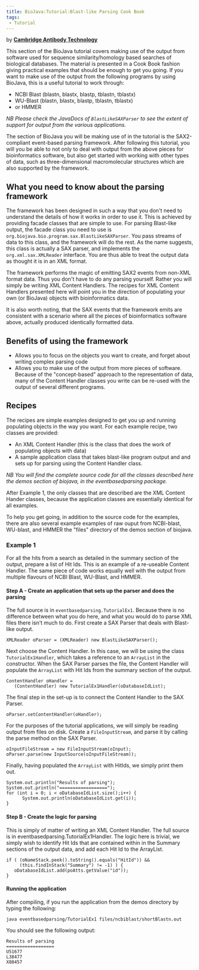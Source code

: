 ```yaml
---
title: BioJava:Tutorial:Blast-like Parsing Cook Book
tags:
 - Tutorial
---
```


by **[Cambridge Antibody
Technology](mailto:bioinformatics@CambridgeAntibody.com)**

This section of the BioJava tutorial covers making use of the output
from software used for sequence similarity/homology based searches of
biological databases. The material is presented in a Cook Book fashion
giving practical examples that should be enough to get you going. If you
want to make use of the output from the following programs by using
BioJava, this is a useful tutorial to work through:

-   NCBI Blast (blastn, blastx, blastp, tblastn, tblastx)
-   WU-Blast (blastn, blastx, blastp, tblastn, tblastx)
-   or HMMER

*NB Please check the JavaDocs of `BlastLikeSAXParser` to see the extent
of support for output from the various applications.*

The section of BioJava you will be making use of in the tutorial is the
SAX2-compliant event-based parsing framework. After following this
tutorial, you will you be able to not only to deal with output from the
above pieces for bioinformatics software, but also get started with
working with other types of data, such as three-dimensional
macromolecular structures which are also supported by the framework.

What you need to know about the parsing framework
-------------------------------------------------

The framework has been designed in such a way that you don't need to
understand the details of how it works in order to use it. This is
achieved by providing facade classes that are simple to use. For parsing
Blast-like output, the facade class you need to use is
`org.biojava.bio.program.sax.BlastLikeSAXParser`. You pass streams of
data to this class, and the framework will do the rest. As the name
suggests, this class is actually a SAX parser, and implements the
`org.xml.sax.XMLReader` interface. You are thus able to treat the output
data as thought it is in an XML format.

The framework performs the magic of emitting SAX2 events from non-XML
format data. Thus you don't have to do any parsing yourself. Rather you
will simply be writing XML Content Handlers. The recipes for XML Content
Handlers presented here will point you in the direction of populating
your own (or BioJava) objects with bioinformatics data.

It is also worth noting, that the SAX events that the framework emits
are consistent with a scenario where all the pieces of bioinformatics
software above, actually produced identically formatted data.

Benefits of using the framework
-------------------------------

-   Allows you to focus on the objects you want to create, and forget
    about writing complex parsing code
-   Allows you to make use of the output from more pieces of software.
    Because of the "concept-based" approach to the representation of
    data, many of the Content Handler classes you write can be re-used
    with the output of several different programs.

Recipes
-------

The recipes are simple examples designed to get you up and running
populating objects in the way you want. For each example recipe, two
classes are provided:

-   An XML Content Handler (this is the class that does the work of
    populating objects with data)
-   A sample application class that takes blast-like program output and
    and sets up for parsing using the Content Handler class.

*NB You will find the complete source code for all the classes described
here the demos section of biojava, in the eventbasedparsing package.*

After Example 1, the only classes that are described are the XML Content
Hander classes, because the application classes are essentially
identical for all examples.

To help you get going, in addition to the source code for the examples,
there are also several example examples of raw ouput from NCBI-blast,
WU-blast, and HMMER the "files" directory of the demos section of
biojava.

### Example 1

For all the hits from a search as detailed in the summary section of the
output, prepare a list of Hit Ids. This is an example of a re-useable
Content Handler. The same piece of code works equally well with the
output from multiple flavours of NCBI Blast, WU-Blast, and HMMER.

#### Step A - Create an application that sets up the parser and does the parsing

The full source is in `eventbasedparsing.TutorialEx1`. Because there is
no difference between what you do here, and what you would do to parse
XML files there isn't much to do. First create a SAX Parser that deals
with Blast-like output.

    XMLReader oParser = (XMLReader) new BlastLikeSAXParser(); 

Next choose the Content Handler. In this case, we will be using the
class `TutorialEx1Handler`, which takes a reference to an `ArrayList` in
the constructor. When the SAX Parser parses the file, the Content
Handler will populate the `ArrayList` with Hit Ids from the summary
section of the output.

    ContentHandler oHandler =
       (ContentHandler) new TutorialEx1Handler(oDatabaseIdList);  

The final step in the set-up is to connect the Content Handler to the
SAX Parser.

    oParser.setContentHandler(oHandler); 

For the purposes of the tutorial applications, we will simply be reading
output from files on disk. Create a `FileInputStream`, and parse it by
calling the parse method on the SAX Parser.

    oInputFileStream = new FileInputStream(oInput);
    oParser.parse(new InputSource(oInputFileStream));

Finally, having populated the `ArrayList` with HitIds, we simply print
them out.

    System.out.println("Results of parsing");
    System.out.println("==================");
    for (int i = 0; i < oDatabaseIdList.size();i++) {
          System.out.println(oDatabaseIdList.get(i));
    }

#### Step B - Create the logic for parsing

This is simply of matter of writing an XML Content Handler. The full
source is in eventbasedparsing.TutorialEx1Handler. The logic here is
trivial, we simply wish to identify Hit Ids that are contained within in
the Summary sections of the output data, and add each Hit Id to the
ArrayList.

    if ( (oNameStack.peek().toString().equals("HitId")) &&
         (this.findInStack("Summary") != -1) ) {
       oDatabaseIdList.add(poAtts.getValue("id"));
    }

#### Running the application

After compiling, if you run the application from the demos directory by
typing the following:

    java eventbasedparsing/TutorialEx1 files/ncbiblast/shortBlastn.out

You should see the following output:

    Results of parsing
    ==================
    U51677
    L38477
    X80457
